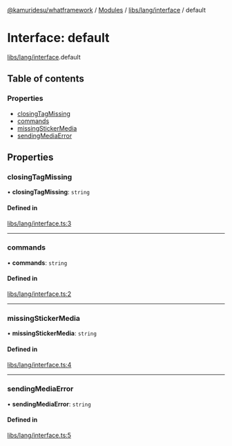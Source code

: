 [@kamuridesu/whatframework](../README.md) / [Modules](../modules.md) / [libs/lang/interface](../modules/libs_lang_interface.md) / default

# Interface: default

[libs/lang/interface](../modules/libs_lang_interface.md).default

## Table of contents

### Properties

- [closingTagMissing](libs_lang_interface.default.md#closingtagmissing)
- [commands](libs_lang_interface.default.md#commands)
- [missingStickerMedia](libs_lang_interface.default.md#missingstickermedia)
- [sendingMediaError](libs_lang_interface.default.md#sendingmediaerror)

## Properties

### closingTagMissing

• **closingTagMissing**: `string`

#### Defined in

[libs/lang/interface.ts:3](https://github.com/kamuridesu/WhatFramework/blob/01ee173/libs/lang/interface.ts#L3)

___

### commands

• **commands**: `string`

#### Defined in

[libs/lang/interface.ts:2](https://github.com/kamuridesu/WhatFramework/blob/01ee173/libs/lang/interface.ts#L2)

___

### missingStickerMedia

• **missingStickerMedia**: `string`

#### Defined in

[libs/lang/interface.ts:4](https://github.com/kamuridesu/WhatFramework/blob/01ee173/libs/lang/interface.ts#L4)

___

### sendingMediaError

• **sendingMediaError**: `string`

#### Defined in

[libs/lang/interface.ts:5](https://github.com/kamuridesu/WhatFramework/blob/01ee173/libs/lang/interface.ts#L5)
